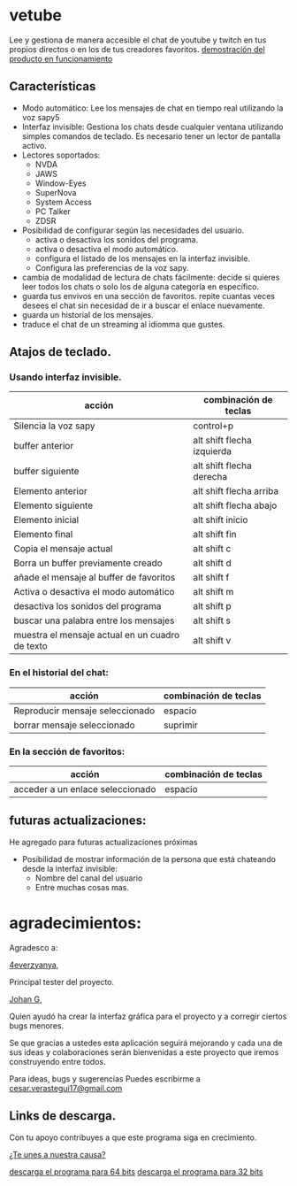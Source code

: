 # vetube
Lee y gestiona de manera accesible el chat de youtube y twitch en tus propios directos o en los de tus creadores favoritos.
[demostración del producto en funcionamiento](https://youtu.be/4XawJoBymPs)
## Características
- Modo automático: Lee los mensajes de chat en tiempo real utilizando la voz sapy5
- Interfaz invisible: Gestiona los chats desde cualquier ventana utilizando simples comandos de teclado. Es necesario tener un lector de pantalla activo.
- Lectores soportados:
  - NVDA
  - JAWS
  - Window-Eyes
  - SuperNova
  - System Access
  - PC Talker
  - ZDSR
- Posibilidad de configurar según las necesidades del usuario.
  - activa o desactiva los sonidos del programa.
  - activa o desactiva el modo automático. 
  - configura el listado de los mensajes en la interfaz invisible.
  - Configura las preferencias de la voz sapy.
- cambia de modalidad de lectura de chats fácilmente: decide si quieres leer todos los chats o solo los de alguna categoría en específico.
- guarda tus envivos en una sección de favoritos. repite cuantas veces  desees el chat sin necesidad de ir a buscar el enlace nuevamente.
- guarda un historial de los mensajes.
- traduce el chat de un streaming al idiomma que  gustes.
## Atajos de teclado.
### Usando interfaz invisible.
| acción                    | combinación de teclas |
| ------------------------- | ----------- |
| Silencia la voz sapy      | control+p           |
| buffer anterior      | alt shift flecha izquierda            |
| buffer siguiente      | alt shift flecha derecha            |
| Elemento anterior      | alt shift flecha arriba           |
| Elemento siguiente      | alt shift flecha abajo           |
| Elemento inicial      | alt shift inicio           |
| Elemento final      | alt shift fin           |
| Copia el mensaje actual      | alt shift c           |
| Borra un buffer previamente creado      | alt shift d           |
| añade el mensaje al buffer de favoritos      | alt shift f           |
| Activa o desactiva el modo automático      | alt shift m           |
| desactiva los sonidos del programa      | alt shift p           |
| buscar una palabra entre  los mensajes      | alt shift s           |
| muestra el mensaje actual en un cuadro de texto      | alt shift v           |

### En el historial  del chat:
| acción                    | combinación de teclas |
| ------------------------- | ----------- |
| Reproducir mensaje seleccionado      | espacio           |
| borrar mensaje seleccionado      | suprimir           |

### En la sección de favoritos:
| acción                    | combinación de teclas |
| ------------------------- | ----------- |
| acceder a un enlace seleccionado      | espacio           |

## futuras actualizaciones:
He agregado para  futuras actualizaciones próximas
- Posibilidad de mostrar información de la persona que está chateando desde la interfaz invisible:
  - Nombre del canal del usuario
  - Entre muchas cosas mas.

# agradecimientos:
Agradesco a:

[4everzyanya](https://www.youtube.com/c/4everzyanya/),

Principal tester del proyecto.

[Johan G](https://github.com/JohanAnim),

Quien ayudó  ha crear la interfaz gráfica para el proyecto y a corregir  ciertos bugs menores.

Se que gracias a ustedes esta aplicación seguirá mejorando y cada una de sus ideas y colaboraciones serán bienvenidas a este proyecto que iremos construyendo entre todos.

Para ideas, bugs y sugerencias Puedes escribirme a 
cesar.verastegui17@gmail.com
## Links de descarga.
Con tu apoyo contribuyes a que este programa siga en crecimiento.

[¿Te unes a nuestra causa?](https://www.paypal.com/donate/?hosted_button_id=5ZV23UDDJ4C5U)

[descarga el programa para 64 bits](https://github.com/metalalchemist/VeTube/releases/download/v2.1/vetube64v2.1.zip)
[descarga el programa para 32 bits](https://github.com/metalalchemist/VeTube/releases/download/v2.1/vetube32v2.1.zip)
